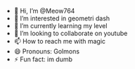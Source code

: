 - 👋 Hi, I’m @Meow764
- 👀 I’m interested in geometri dash
- 🌱 I’m currently learning my level
- 💞️ I’m looking to collaborate on youtube
- 📫 How to reach me with magic
- 😄 Pronouns: Golmons
- ⚡ Fun fact: im dumb

<!---
Meow764/Meow764 is a ✨ special ✨ repository because its `README.md` (this file) appears on your GitHub profile.
You can click the Preview link to take a look at your changes.
--->

